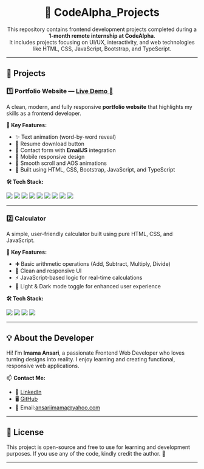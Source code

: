 <p align="center">
  <h1 align="center">🚀 CodeAlpha_Projects</h1>
</p>

<p align="center">
  This repository contains frontend development projects completed during a <strong>1-month remote internship at CodeAlpha</strong>. <br>
  It includes projects focusing on UI/UX, interactivity, and web technologies like HTML, CSS, JavaScript, Bootstrap, and TypeScript.
</p>

---

## 📁 Projects

### 1️⃣ Portfolio Website — [Live Demo 🔗](https://imama-portfolio.netlify.app/)

A clean, modern, and fully responsive **portfolio website** that highlights my skills as a frontend developer.

**🔹 Key Features:**
- ✨ Text animation (word-by-word reveal)
- 📄 Resume download button
- 💌 Contact form with **EmailJS** integration
- 📱 Mobile responsive design
- 💫 Smooth scroll and AOS animations
- 🔧 Built using HTML, CSS, Bootstrap, JavaScript, and TypeScript

**🛠️ Tech Stack:**
<p>
  <img src="https://img.shields.io/badge/HTML5-E34F26?style=for-the-badge&logo=html5&logoColor=white"/>
  <img src="https://img.shields.io/badge/CSS3-1572B6?style=for-the-badge&logo=css3&logoColor=white"/>
  <img src="https://img.shields.io/badge/Bootstrap-7952B3?style=for-the-badge&logo=bootstrap&logoColor=white"/>
  <img src="https://img.shields.io/badge/JavaScript-F7DF1E?style=for-the-badge&logo=javascript&logoColor=black"/>
  <img src="https://img.shields.io/badge/TypeScript-3178C6?style=for-the-badge&logo=typescript&logoColor=white"/>
  <img src="https://img.shields.io/badge/Animate.css-000000?style=for-the-badge&logo=css3&logoColor=white"/>
  <img src="https://img.shields.io/badge/AOS-29ABE2?style=for-the-badge"/>
  <img src="https://img.shields.io/badge/EmailJS-007ACC?style=for-the-badge&logo=maildotru&logoColor=white"/>
  <img src="https://img.shields.io/badge/Netlify-00C7B7?style=for-the-badge&logo=netlify&logoColor=white"/>
</p>

---

### 2️⃣ Calculator

A simple, user-friendly calculator built using pure HTML, CSS, and JavaScript.

**🔹 Key Features:**
- ➕ Basic arithmetic operations (Add, Subtract, Multiply, Divide)
- 🎨 Clean and responsive UI
- ⚡ JavaScript-based logic for real-time calculations
- 🌙 Light & Dark mode toggle for enhanced user experience

**🛠️ Tech Stack:**  
<p>
  <img src="https://img.shields.io/badge/HTML5-E34F26?style=for-the-badge&logo=html5&logoColor=white"/>
  <img src="https://img.shields.io/badge/CSS3-1572B6?style=for-the-badge&logo=css3&logoColor=white"/>
  <img src="https://img.shields.io/badge/Bootstrap-7952B3?style=for-the-badge&logo=bootstrap&logoColor=white"/>
  <img src="https://img.shields.io/badge/JavaScript-F7DF1E?style=for-the-badge&logo=javascript&logoColor=black"/>
</p>

---


## 💡 About the Developer

Hi! I’m **Imama Ansari**, a passionate Frontend Web Developer who loves turning designs into reality. I enjoy learning and creating functional, responsive web applications.

📫 **Contact Me:**
- 💼 [LinkedIn](https://www.linkedin.com/in/imama-ansari-5a604b337)
- 🖥️ [GitHub](https://github.com/imama-ansari14)
- 📩 Email:ansariimama@yahoo.com

---

## 📝 License

This project is open-source and free to use for learning and development purposes. If you use any of the code, kindly credit the author. 🌟

---


